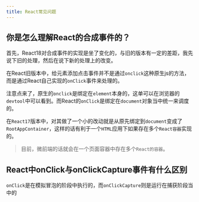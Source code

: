 ```yaml
---
title: React常见问题
---
```


## 你是怎么理解React的合成事件的？


首先，React18对合成事件的实现是坐了变化的，与旧的版本有一定的差距，我先说下旧的处理，然后在说下新的处理上的改变。

在React旧版本中，给元素添加点击事件并不是通过`onclick`这种原生js的方法，而是通过React自己实现的`onClick`事件来处理的。


注意点来了，原生的`onclick`是绑定在`element`本身的，这单可以在浏览器的`devtool`中可以看到。而React的`onClick`是绑定在`document`对象当中统一来调度的。



在`React17`版本中，对其做了一个小的改动就是从原先绑定到`document`变成了`RootAppContainer`，这样的话有利于一个`HTML`应用下如果存在多个`React容器`实现的。


> 目前，微前端的话就会在一个页面容器中存在多个`React的容器`。


## React中onClick与onClickCapture事件有什么区别

`onClick`是在模拟冒泡的阶段中执行的，而`onClickCapture`则是运行在捕获阶段当中的